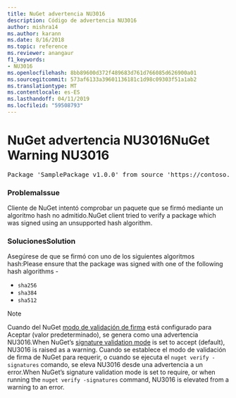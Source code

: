 ```yaml
---
title: NuGet advertencia NU3016
description: Código de advertencia NU3016
author: mishra14
ms.author: karann
ms.date: 8/16/2018
ms.topic: reference
ms.reviewer: anangaur
f1_keywords:
- NU3016
ms.openlocfilehash: 8bb89600d372f489683d761d766085d626900a01
ms.sourcegitcommit: 573af6133a39601136181c1d98c09303f51a1ab2
ms.translationtype: MT
ms.contentlocale: es-ES
ms.lasthandoff: 04/11/2019
ms.locfileid: "59508793"
---
```

# <a name="nuget-warning-nu3016"></a><span data-ttu-id="0666b-103">NuGet advertencia NU3016</span><span class="sxs-lookup"><span data-stu-id="0666b-103">NuGet Warning NU3016</span></span>

<pre>Package 'SamplePackage v1.0.0' from source 'https://contoso.com/index.json': The package hash uses an unsupported hash algorithm.</pre>

### <a name="issue"></a><span data-ttu-id="0666b-104">Problema</span><span class="sxs-lookup"><span data-stu-id="0666b-104">Issue</span></span>

<span data-ttu-id="0666b-105">Cliente de NuGet intentó comprobar un paquete que se firmó mediante un algoritmo hash no admitido.</span><span class="sxs-lookup"><span data-stu-id="0666b-105">NuGet client tried to verify a package which was signed using an unsupported hash algorithm.</span></span>


### <a name="solution"></a><span data-ttu-id="0666b-106">Soluciones</span><span class="sxs-lookup"><span data-stu-id="0666b-106">Solution</span></span>

<span data-ttu-id="0666b-107">Asegúrese de que se firmó con uno de los siguientes algoritmos hash:</span><span class="sxs-lookup"><span data-stu-id="0666b-107">Please ensure that the package was signed  with one of the following hash algorithms -</span></span> 
* `sha256`
* `sha384`
* `sha512`


> [!Note]
> <span data-ttu-id="0666b-108">Cuando del NuGet [modo de validación de firma](https://docs.microsoft.com/en-us/nuget/consume-packages/installing-signed-packages#configure-package-signature-requirements) está configurado para Aceptar (valor predeterminado), se genera como una advertencia NU3016.</span><span class="sxs-lookup"><span data-stu-id="0666b-108">When NuGet’s [signature validation mode](https://docs.microsoft.com/en-us/nuget/consume-packages/installing-signed-packages#configure-package-signature-requirements) is set to accept (default), NU3016 is raised as a warning.</span></span> <span data-ttu-id="0666b-109">Cuando se establece el modo de validación de firma de NuGet para requerir, o cuando se ejecuta el `nuget verify -signatures` comando, se eleva NU3016 desde una advertencia a un error.</span><span class="sxs-lookup"><span data-stu-id="0666b-109">When NuGet’s signature validation mode is set to require, or when running the `nuget verify -signatures` command, NU3016 is elevated from a warning to an error.</span></span> 
